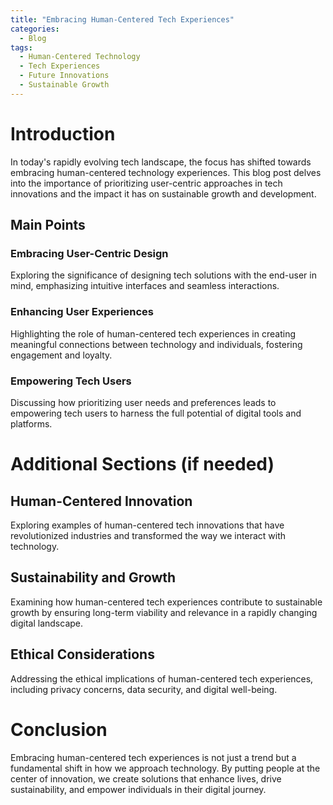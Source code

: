 ```yaml
---
title: "Embracing Human-Centered Tech Experiences"
categories:
  - Blog
tags:
  - Human-Centered Technology
  - Tech Experiences
  - Future Innovations
  - Sustainable Growth
---
```


# Introduction
In today's rapidly evolving tech landscape, the focus has shifted towards embracing human-centered technology experiences. This blog post delves into the importance of prioritizing user-centric approaches in tech innovations and the impact it has on sustainable growth and development.

## Main Points
### Embracing User-Centric Design
Exploring the significance of designing tech solutions with the end-user in mind, emphasizing intuitive interfaces and seamless interactions.

### Enhancing User Experiences
Highlighting the role of human-centered tech experiences in creating meaningful connections between technology and individuals, fostering engagement and loyalty.

### Empowering Tech Users
Discussing how prioritizing user needs and preferences leads to empowering tech users to harness the full potential of digital tools and platforms.

# Additional Sections (if needed)
## Human-Centered Innovation
Exploring examples of human-centered tech innovations that have revolutionized industries and transformed the way we interact with technology.

## Sustainability and Growth
Examining how human-centered tech experiences contribute to sustainable growth by ensuring long-term viability and relevance in a rapidly changing digital landscape.

## Ethical Considerations
Addressing the ethical implications of human-centered tech experiences, including privacy concerns, data security, and digital well-being.

# Conclusion
Embracing human-centered tech experiences is not just a trend but a fundamental shift in how we approach technology. By putting people at the center of innovation, we create solutions that enhance lives, drive sustainability, and empower individuals in their digital journey.